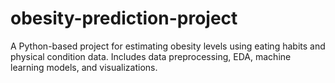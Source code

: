 # obesity-prediction-project
A Python-based project for estimating obesity levels using eating habits and physical condition data. Includes data preprocessing, EDA, machine learning models, and visualizations.

